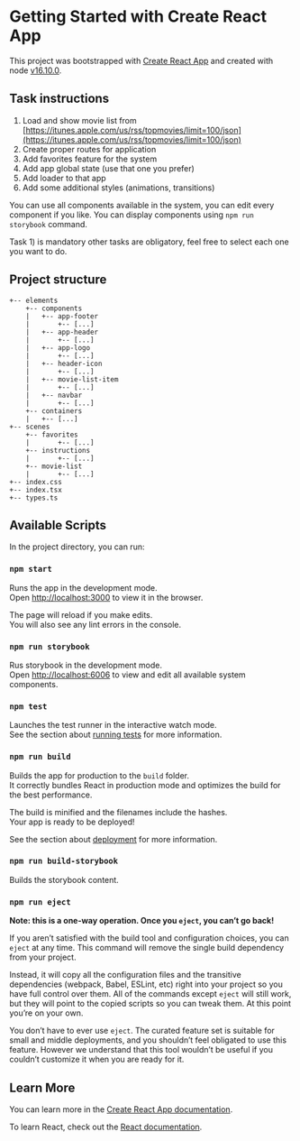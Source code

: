 # Getting Started with Create React App

This project was bootstrapped with [Create React App](https://github.com/facebook/create-react-app) and created with node [v16.10.0](https://nodejs.org/de/blog/release/v16.10.0/).

## Task instructions

1. Load and show movie list from [https://itunes.apple.com/us/rss/topmovies/limit=100/json](https://itunes.apple.com/us/rss/topmovies/limit=100/json)
2. Create proper routes for application 
3. Add favorites feature for the system
4. Add app global state (use that one you prefer)
5. Add loader to that app
6. Add some additional styles (animations, transitions)

You can use all components available in the system, you can edit every component if you like. You can display components using `npm run storybook` command.

Task 1) is mandatory other tasks are obligatory, feel free to select each one you want to do.

## Project structure

```
+-- elements
    +-- components
    |   +-- app-footer
    |       +-- [...]
    |   +-- app-header
    |       +-- [...]
    |   +-- app-logo
    |       +-- [...]
    |   +-- header-icon
    |       +-- [...]
    |   +-- movie-list-item
    |       +-- [...]
    |   +-- navbar
    |       +-- [...]    
    +-- containers
    |   +-- [...]
+-- scenes
    +-- favorites
    |       +-- [...]
    +-- instructions
    |       +-- [...]
    +-- movie-list
    |       +-- [...]        
+-- index.css
+-- index.tsx
+-- types.ts
```

## Available Scripts

In the project directory, you can run:

### `npm start`

Runs the app in the development mode.\
Open [http://localhost:3000](http://localhost:3000) to view it in the browser.

The page will reload if you make edits.\
You will also see any lint errors in the console.

### `npm run storybook`

Rus storybook in the development mode.\
Open [http://localhost:6006](http://localhost:6006) to view and edit all available system components.

### `npm test`

Launches the test runner in the interactive watch mode.\
See the section about [running tests](https://facebook.github.io/create-react-app/docs/running-tests) for more information.

### `npm run build`

Builds the app for production to the `build` folder.\
It correctly bundles React in production mode and optimizes the build for the best performance.

The build is minified and the filenames include the hashes.\
Your app is ready to be deployed!

See the section about [deployment](https://facebook.github.io/create-react-app/docs/deployment) for more information.

### `npm run build-storybook`

Builds the storybook content.

### `npm run eject`

**Note: this is a one-way operation. Once you `eject`, you can’t go back!**

If you aren’t satisfied with the build tool and configuration choices, you can `eject` at any time. This command will remove the single build dependency from your project.

Instead, it will copy all the configuration files and the transitive dependencies (webpack, Babel, ESLint, etc) right into your project so you have full control over them. All of the commands except `eject` will still work, but they will point to the copied scripts so you can tweak them. At this point you’re on your own.

You don’t have to ever use `eject`. The curated feature set is suitable for small and middle deployments, and you shouldn’t feel obligated to use this feature. However we understand that this tool wouldn’t be useful if you couldn’t customize it when you are ready for it.

## Learn More

You can learn more in the [Create React App documentation](https://facebook.github.io/create-react-app/docs/getting-started).

To learn React, check out the [React documentation](https://reactjs.org/).
